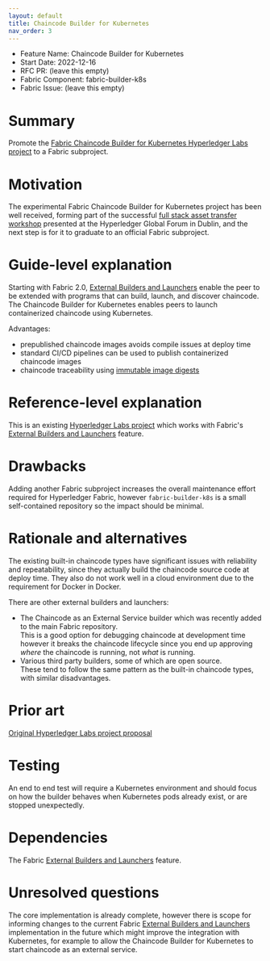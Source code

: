 ```yaml
---
layout: default
title: Chaincode Builder for Kubernetes
nav_order: 3
---
```


- Feature Name: Chaincode Builder for Kubernetes
- Start Date: 2022-12-16
- RFC PR: (leave this empty)
- Fabric Component: fabric-builder-k8s
- Fabric Issue: (leave this empty)

# Summary
[summary]: #summary

Promote the [Fabric Chaincode Builder for Kubernetes Hyperledger Labs project](https://github.com/hyperledger-labs/fabric-builder-k8s) to a Fabric subproject.

# Motivation
[motivation]: #motivation

The experimental Fabric Chaincode Builder for Kubernetes project has been well received, forming part of the successful [full stack asset transfer workshop](https://github.com/hyperledger/fabric-samples/tree/main/full-stack-asset-transfer-guide) presented at the Hyperledger Global Forum in Dublin, and the next step is for it to graduate to an official Fabric subproject.

# Guide-level explanation
[guide-level-explanation]: #guide-level-explanation

Starting with Fabric 2.0, [External Builders and Launchers](https://hyperledger-fabric.readthedocs.io/en/latest/cc_launcher.html) enable the peer to be extended with programs that can build, launch, and discover chaincode.
The Chaincode Builder for Kubernetes enables peers to launch containerized chaincode using Kubernetes.

Advantages:

- prepublished chaincode images avoids compile issues at deploy time
- standard CI/CD pipelines can be used to publish containerized chaincode images
- chaincode traceability using [immutable image digests](https://docs.docker.com/engine/reference/commandline/pull/#pull-an-image-by-digest-immutable-identifier)

# Reference-level explanation
[reference-level-explanation]: #reference-level-explanation

This is an existing [Hyperledger Labs project](https://github.com/hyperledger-labs/fabric-builder-k8s) which works with Fabric's [External Builders and Launchers](https://hyperledger-fabric.readthedocs.io/en/latest/cc_launcher.html) feature.

# Drawbacks
[drawbacks]: #drawbacks

Adding another Fabric subproject increases the overall maintenance effort required for Hyperledger Fabric, however `fabric-builder-k8s` is a small self-contained repository so the impact should be minimal.

# Rationale and alternatives
[alternatives]: #alternatives

The existing built-in chaincode types have significant issues with reliability and repeatability, since they actually build the chaincode source code at deploy time.
They also do not work well in a cloud environment due to the requirement for Docker in Docker.

There are other external builders and launchers:

- The Chaincode as an External Service builder which was recently added to the main Fabric repository.  
This is a good option for debugging chaincode at development time however it breaks the chaincode lifecycle since you end up approving _where_ the chaincode is running, not _what_ is running.
- Various third party builders, some of which are open source.  
These tend to follow the same pattern as the built-in chaincode types, with similar disadvantages.

# Prior art
[prior-art]: #prior-art

[Original Hyperledger Labs project proposal](https://labs.hyperledger.org/labs/fabric-builder-k8s.html)

# Testing
[testing]: #testing

An end to end test will require a Kubernetes environment and should focus on how the builder behaves when Kubernetes pods already exist, or are stopped unexpectedly.

# Dependencies
[dependencies]: #dependencies

The Fabric [External Builders and Launchers](https://hyperledger-fabric.readthedocs.io/en/latest/cc_launcher.html) feature.

# Unresolved questions
[unresolved]: #unresolved-questions

The core implementation is already complete, however there is scope for informing changes to the current Fabric [External Builders and Launchers](https://hyperledger-fabric.readthedocs.io/en/latest/cc_launcher.html) implementation in the future which might improve the integration with Kubernetes, for example to allow the Chaincode Builder for Kubernetes to start chaincode as an external service.
